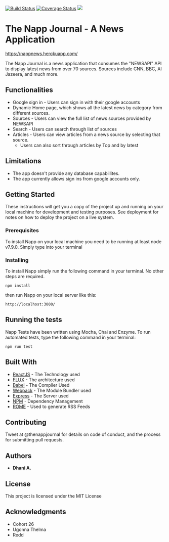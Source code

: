 [![Build Status](https://travis-ci.org/dhaniboy09/napp.svg?branch=staging)](https://travis-ci.org/dhaniboy09/napp) [![Coverage Status](https://coveralls.io/repos/github/dhaniboy09/napp/badge.svg?branch=staging)](https://coveralls.io/github/dhaniboy09/napp?branch=staging) <a href="https://codeclimate.com/github/codeclimate/codeclimate"><img src="https://codeclimate.com/github/codeclimate/codeclimate/badges/gpa.svg" /></a>

# The Napp Journal - A News Application
https://nappnews.herokuapp.com/

The Napp Journal is a news application that consumes the "NEWSAPI" API to display latest news from over 70 sources. Sources include CNN, BBC, Al Jazeera, and much more.

## Functionalities
* Google sign in - Users can sign in with their google accounts
* Dynamic Home page, which shows all the latest news by category from different sources.
* Sources - Users can view the full list of news sources provided by NEWSAPI
* Search - Users can search through list of sources
* Articles - Users can view articles from a news source by selecting that source.
  - Users can also sort through articles by Top and by latest

## Limitations

* The app doesn't provide any database capabillites.
* The app currently allows sign ins from google accounts only.

## Getting Started

These instructions will get you a copy of the project up and running on your local machine for development and testing purposes. See deployment for notes on how to deploy the project on a live system.

### Prerequisites

To install Napp on your local machine you need to be running at least node v7.9.0. Simply type into your terminal

### Installing

To install Napp simply run the following command in your terminal. No other steps are required.

```
npm install
```
then run Napp on your local server like this:

```
http://localhost:3000/
```

## Running the tests

Napp Tests have been written using Mocha, Chai and Enzyme. To run automated tests, type the following command in your terminal:
```
npm run test
```

## Built With

* [ReactJS](http://www.dropwizard.io/1.0.2/docs/) - The Technology used
* [FLUX](http://www.dropwizard.io/1.0.2/docs/) - The architecture used
* [Babel](http://www.babeljs.io/docs/) - The Compiler Used
* [Webpack](https://webpack.github.io/docs/) - The Module Bundler used
* [Express](https://expressjs.com/) - The Server used
* [NPM](https://maven.apache.org/) - Dependency Management
* [ROME](https://rometools.github.io/rome/) - Used to generate RSS Feeds

## Contributing

Tweet at @thenappjournal for details on code of conduct, and the process for submitting pull requests.

## Authors

* **Dhani A.** 

## License

This project is licensed under the MIT License

## Acknowledgments

* Cohort 26
* Ugonna Thelma
* Redd



